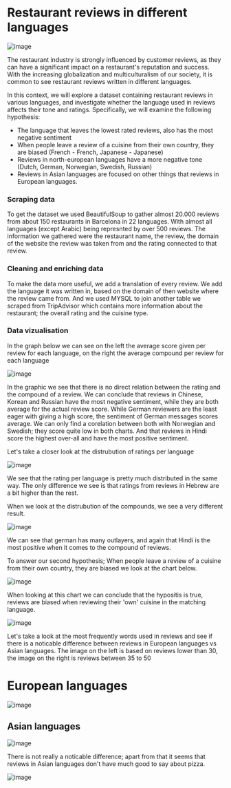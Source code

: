 # Restaurant reviews in different languages
![image](https://user-images.githubusercontent.com/121023453/221655099-49b3a661-4609-4534-afd2-a4d400fd5651.png)

The restaurant industry is strongly influenced by customer reviews, as they can have a significant impact on a restaurant's reputation and success. With the increasing globalization and multiculturalism of our society, it is common to see restaurant reviews written in different languages.

In this context, we will explore a dataset containing restaurant reviews in various languages, and investigate whether the language used in reviews affects their tone and ratings. Specifically, we will examine the following hypothesis:

- The language that leaves the lowest rated reviews, also has the most negative sentiment 
- When people leave a review of a cuisine from their own country, they are biased (French - French, Japanese - Japanese)
- Reviews in north-european languages have a more negative tone (Dutch, German, Norwegian, Swedish, Russian)
- Reviews in Asian languages are focused on other things that reviews in European languages. 

### Scraping data 
To get the dataset we used BeautifulSoup to gather almost 20.000 reviews from about 150 restaurants in Barcelona in 22 languages. With almost all languages (except Arabic) being represnted by over 500 reviews. The information we gathered were the restaurant name, the review, the domain of the website the review was taken from and the rating connected to that review.

### Cleaning and enriching data
To make the data more useful, we add a translation of every review. We add the language it was written in, based on the domain of then website where the review came from. And we used MYSQL to join another table we scraped from TripAdvisor which contains more information about the restaurant; the overall rating and the cuisine type. 

### Data vizualisation 
In the graph below we can see on the left the average score given per review for each language, on the right the average compound per review for each language

![image](https://user-images.githubusercontent.com/121023453/221659517-fd16be9f-2b6e-4f3a-9613-77062d7367f2.png)

In the graphic we see that there is no direct relation between the rating and the compound of a review.
We can conclude that reviews in Chinese, Korean and Russian have the most negative sentiment, while they are both average for the actual review score.
While German reviewers are the least eager with giving a high score, the sentiment of German messages scores average.
We can only find a corelation between both with Norwegian and Swedish; they score quite low in both charts. And that reviews in Hindi score the highest over-all and have the most positive sentiment.

Let's take a closer look at the distrubution of ratings per language 

![image](https://user-images.githubusercontent.com/121023453/221661561-e8efe6f5-1138-4744-9bfa-7130a145e816.png)

We see that the rating per language is pretty much distributed in the same way. The only difference we see is that ratings from reviews in Hebrew are a bit higher than the rest.

When we look at the distrubution of the compounds, we see a very different result.

![image](https://user-images.githubusercontent.com/121023453/221661454-130e7591-46d8-42a0-af3f-378052256b3f.png)

We can see that german has many outlayers, and again that Hindi is the most positive when it comes to the compound of reviews.

To answer our second hypothesis; When people leave a review of a cuisine from their own country, they are biased we look at the chart below.

![image](https://user-images.githubusercontent.com/121023453/221667365-728894e8-e054-4e21-a1d3-05ba90bc8046.png)

When looking at this chart we can conclude that the hypositis is true, reviews are biased when reviewing their 'own' cuisine in the matching language. 

![image](https://user-images.githubusercontent.com/121023453/221661561-e8efe6f5-1138-4744-9bfa-7130a145e816.png)

Let's take a look at the most frequently words used in reviews and see if there is a noticable difference between reviews in European languages vs Asian languages.
The image on the left is based on reviews lower than 30, the image on the right is reviews between 35 to 50
# European languages

![image](https://user-images.githubusercontent.com/121023453/221662653-916df457-2738-4b1d-9fd2-3890b324367d.png)

## Asian languages

![image](https://user-images.githubusercontent.com/121023453/221662344-987ffce2-b632-49e6-a8a4-9a87716169b5.png)

There is not really a noticable difference; apart from that it seems that reviews in Asian languages don't have much good to say about pizza.

![image](https://user-images.githubusercontent.com/121023453/221662653-916df457-2738-4b1d-9fd2-3890b324367d.png)

